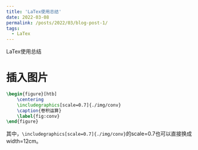 ```yaml
---
title: 'LaTex使用总结'
date: 2022-03-08
permalink: /posts/2022/03/blog-post-1/
tags:
  - LaTex
---
```


LaTex使用总结

# 插入图片

```latex
\begin{figure}[htb]
	\centering
	\includegraphics[scale=0.7]{./img/conv}
	\caption{卷积运算}
	\label{fig:conv}
\end{figure}
```

其中，`\includegraphics[scale=0.7]{./img/conv}`的scale=0.7也可以直接换成width=12cm。



